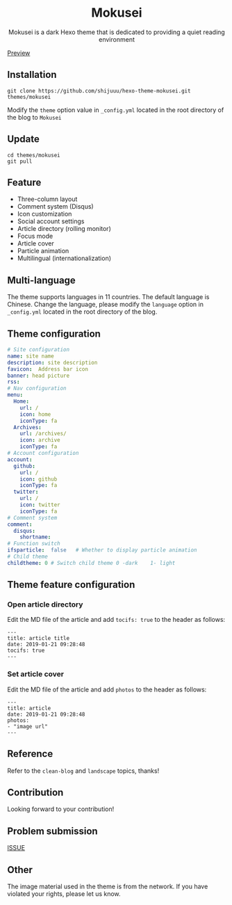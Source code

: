 <h1 align="center">Mokusei</h1>
<p align="center">Mokusei is a dark Hexo theme that is dedicated to providing a quiet reading environment</p>

[Preview](https://blog.shijukun.com)   

## Installation

```
git clone https://github.com/shijuuu/hexo-theme-mokusei.git themes/mokusei
```
Modify the <code>theme</code> option value in <code>_config.yml</code> located in the root directory of the blog to <code>Mokusei</code>

## Update

```
cd themes/mokusei
git pull
```

## Feature

* Three-column layout
* Comment system (Disqus)
* Icon customization
* Social account settings
* Article directory (rolling monitor)
* Focus mode
* Article cover
* Particle animation
* Multilingual (internationalization)

## Multi-language

The theme supports languages in 11 countries. The default language is Chinese.
Change the language, please modify the <code>language</code> option in <code>_config.yml</code> located in the root directory of the blog.

## Theme configuration

```yaml
# Site configuration
name: site name
description: site description
favicon:  Address bar icon
banner: head picture
rss:  
# Nav configuration
menu:
  Home:
    url: /
    icon: home
    iconType: fa
  Archives:
    url: /archives/
    icon: archive
    iconType: fa
# Account configuration
account:
  github:
    url: /
    icon: github
    iconType: fa
  twitter:
    url: /
    icon: twitter
    iconType: fa
# Comment system
comment:
  disqus:
    shortname:  
# Function switch
ifsparticle:  false   # Whether to display particle animation
# Child theme
childtheme: 0 # Switch child theme 0 -dark    1- light
```

## Theme feature configuration

### Open article directory

Edit the MD file of the article and add <code>tocifs: true</code> to the header as follows:

```
---
title: article title
date: 2019-01-21 09:28:48
tocifs: true
---
```

### Set article cover

Edit the MD file of the article and add <code>photos</code> to the header as follows:

```
---
title: article
date: 2019-01-21 09:28:48
photos:
- "image url"
---
```

## Reference

Refer to the <code>clean-blog</code> and <code>landscape</code> topics, thanks!

## Contribution

Looking forward to your contribution!

## Problem submission

[ISSUE](https://github.com/shijuuu/hexo-theme-mokusei/issues/)

## Other

The image material used in the theme is from the network. If you have violated your rights, please let us know.
